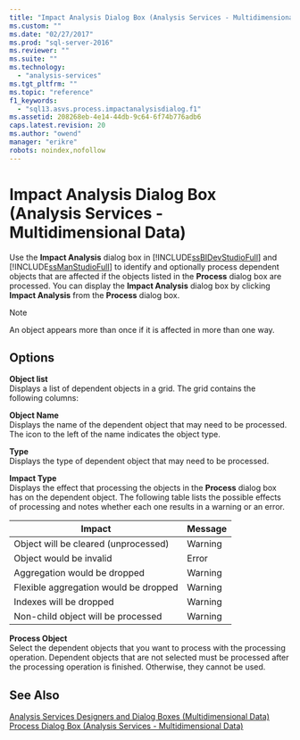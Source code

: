 ```yaml
---
title: "Impact Analysis Dialog Box (Analysis Services - Multidimensional Data) | Microsoft Docs"
ms.custom: ""
ms.date: "02/27/2017"
ms.prod: "sql-server-2016"
ms.reviewer: ""
ms.suite: ""
ms.technology: 
  - "analysis-services"
ms.tgt_pltfrm: ""
ms.topic: "reference"
f1_keywords: 
  - "sql13.asvs.process.impactanalysisdialog.f1"
ms.assetid: 208268eb-4e14-44db-9c64-6f74b776adb6
caps.latest.revision: 20
ms.author: "owend"
manager: "erikre"
robots: noindex,nofollow
---
```

# Impact Analysis Dialog Box (Analysis Services - Multidimensional Data)
  Use the **Impact Analysis** dialog box in [!INCLUDE[ssBIDevStudioFull](../a9notintoc/includes/ssbidevstudiofull-md.md)] and [!INCLUDE[ssManStudioFull](../a9notintoc/includes/ssmanstudiofull-md.md)] to identify and optionally process dependent objects that are affected if the objects listed in the **Process** dialog box are processed. You can display the **Impact Analysis** dialog box by clicking **Impact Analysis** from the **Process** dialog box.  
  
> [!NOTE]  
>  An object appears more than once if it is affected in more than one way.  
  
## Options  
 **Object list**  
 Displays a list of dependent objects in a grid. The grid contains the following columns:  
  
 **Object Name**  
 Displays the name of the dependent object that may need to be processed. The icon to the left of the name indicates the object type.  
  
 **Type**  
 Displays the type of dependent object that may need to be processed.  
  
 **Impact Type**  
 Displays the effect that processing the objects in the **Process** dialog box has on the dependent object. The following table lists the possible effects of processing and notes whether each one results in a warning or an error.  
  
|Impact|Message|  
|------------|-------------|  
|Object will be cleared (unprocessed)|Warning|  
|Object would be invalid|Error|  
|Aggregation would be dropped|Warning|  
|Flexible aggregation would be dropped|Warning|  
|Indexes will be dropped|Warning|  
|Non-child object will be processed|Warning|  
  
 **Process Object**  
 Select the dependent objects that you want to process with the processing operation. Dependent objects that are not selected must be processed after the processing operation is finished. Otherwise, they cannot be used.  
  
## See Also  
 [Analysis Services Designers and Dialog Boxes &#40;Multidimensional Data&#41;](../a9retired/analysis-services-designers-and-dialog-boxes-multidimensional-data.md)   
 [Process Dialog Box &#40;Analysis Services - Multidimensional Data&#41;](../a9retired/process-dialog-box-analysis-services-multidimensional-data.md)  
  
  